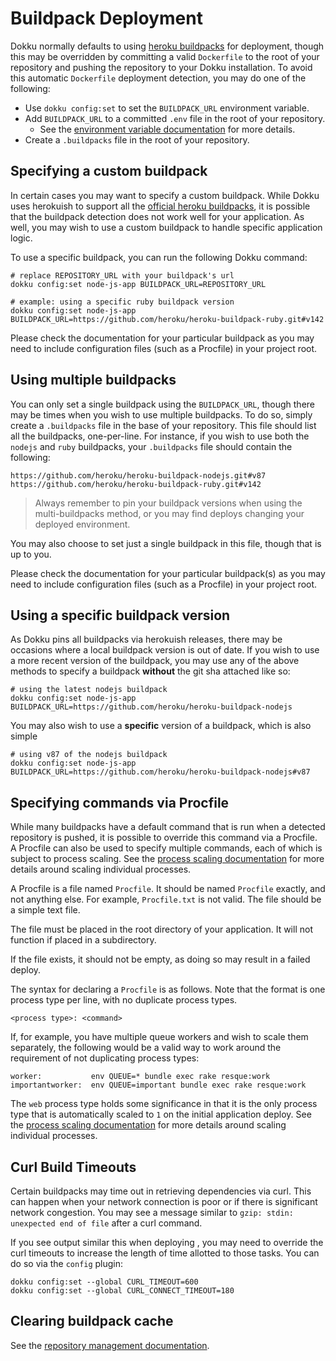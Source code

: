 # Buildpack Deployment

Dokku normally defaults to using [heroku buildpacks](https://devcenter.heroku.com/articles/buildpacks) for deployment, though this may be overridden by committing a valid `Dockerfile` to the root of your repository and pushing the repository to your Dokku installation. To avoid this automatic `Dockerfile` deployment detection, you may do one of the following:

- Use `dokku config:set` to set the `BUILDPACK_URL` environment variable.
- Add `BUILDPACK_URL` to a committed `.env` file in the root of your repository.
  - See the [environment variable documentation](/docs/configuration/environment-variables.md) for more details.
- Create a `.buildpacks` file in the root of your repository.

## Specifying a custom buildpack

In certain cases you may want to specify a custom buildpack. While Dokku uses herokuish to support all the [official heroku buildpacks](https://github.com/gliderlabs/herokuish#buildpacks), it is possible that the buildpack detection does not work well for your application. As well, you may wish to use a custom buildpack to handle specific application logic.

To use a specific buildpack, you can run the following Dokku command:

```shell
# replace REPOSITORY_URL with your buildpack's url
dokku config:set node-js-app BUILDPACK_URL=REPOSITORY_URL

# example: using a specific ruby buildpack version
dokku config:set node-js-app BUILDPACK_URL=https://github.com/heroku/heroku-buildpack-ruby.git#v142
```

Please check the documentation for your particular buildpack as you may need to include configuration files (such as a Procfile) in your project root.

## Using multiple buildpacks

You can only set a single buildpack using the `BUILDPACK_URL`, though there may be times when you wish to use multiple buildpacks. To do so, simply create a `.buildpacks` file in the base of your repository. This file should list all the buildpacks, one-per-line. For instance, if you wish to use both the `nodejs` and `ruby` buildpacks, your `.buildpacks` file should contain the following:

```shell
https://github.com/heroku/heroku-buildpack-nodejs.git#v87
https://github.com/heroku/heroku-buildpack-ruby.git#v142
```

> Always remember to pin your buildpack versions when using the multi-buildpacks method, or you may find deploys changing your deployed environment.

You may also choose to set just a single buildpack in this file, though that is up to you.

Please check the documentation for your particular buildpack(s) as you may need to include configuration files (such as a Procfile) in your project root.

## Using a specific buildpack version

As Dokku pins all buildpacks via herokuish releases, there may be occasions where a local buildpack version is out of date. If you wish to use a more recent version of the buildpack, you may use any of the above methods to specify a buildpack **without** the git sha attached like so:

```shell
# using the latest nodejs buildpack
dokku config:set node-js-app BUILDPACK_URL=https://github.com/heroku/heroku-buildpack-nodejs
```

You may also wish to use a **specific** version of a buildpack, which is also simple

```shell
# using v87 of the nodejs buildpack
dokku config:set node-js-app BUILDPACK_URL=https://github.com/heroku/heroku-buildpack-nodejs#v87
```

## Specifying commands via Procfile

While many buildpacks have a default command that is run when a detected repository is pushed, it is possible to override this command via a Procfile. A Procfile can also be used to specify multiple commands, each of which is subject to process scaling. See the [process scaling documentation](/docs/deployment/process-management.md) for more details around scaling individual processes.

A Procfile is a file named `Procfile`. It should be named `Procfile` exactly, and not anything else. For example, `Procfile.txt` is not valid. The file should be a simple text file.

The file must be placed in the root directory of your application. It will not function if placed in a subdirectory.

If the file exists, it should not be empty, as doing so may result in a failed deploy.

The syntax for declaring a `Procfile` is as follows. Note that the format is one process type per line, with no duplicate process types.

```
<process type>: <command>
```

If, for example, you have multiple queue workers and wish to scale them separately, the following would be a valid way to work around the requirement of not duplicating process types:

```Procfile
worker:           env QUEUE=* bundle exec rake resque:work
importantworker:  env QUEUE=important bundle exec rake resque:work
```

The `web` process type holds some significance in that it is the only process type that is automatically scaled to `1` on the initial application deploy. See the [process scaling documentation](/docs/deployment/process-management.md) for more details around scaling individual processes.

## Curl Build Timeouts

Certain buildpacks may time out in retrieving dependencies via curl. This can happen when your network connection is poor or if there is significant network congestion. You may see a message similar to `gzip: stdin: unexpected end of file` after a curl command.

If you see output similar this when deploying , you may need to override the curl timeouts to increase the length of time allotted to those tasks. You can do so via the `config` plugin:

```shell
dokku config:set --global CURL_TIMEOUT=600
dokku config:set --global CURL_CONNECT_TIMEOUT=180
```

## Clearing buildpack cache

See the [repository management documentation](/docs/advanced-usage/repository-management.md#clearing-app-cache).
